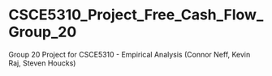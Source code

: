 # CSCE5310_Project_Free_Cash_Flow_Group_20
Group 20 Project for CSCE5310 - Empirical Analysis (Connor Neff, Kevin Raj, Steven Houcks)
